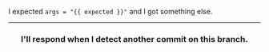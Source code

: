I expected <code>args = "{{ expected }}"</code> and I got something else. 

<hr>
<h3 align="center">I'll respond when I detect another commit on this branch.</h3>